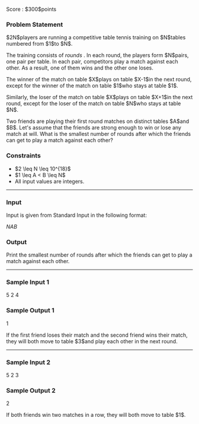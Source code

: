 
<div>

<span>

<span>

<p>
Score : $300$points
</p>

<div>

<section>

### **Problem Statement**

<p>
$2N$players are running a competitive table tennis training on $N$tables numbered from $1$to $N$.
</p>

<p>
The training consists of 
<i>
rounds
</i>
.
In each round, the players form $N$pairs, one pair per table.
In each pair, competitors play a match against each other.
As a result, one of them wins and the other one loses.
</p>

<p>
The winner of the match on table $X$plays on table $X-1$in the next round,
except for the winner of the match on table $1$who stays at table $1$.
</p>

<p>
Similarly, the loser of the match on table $X$plays on table $X+1$in the next round,
except for the loser of the match on table $N$who stays at table $N$.
</p>

<p>
Two friends are playing their first round matches on distinct tables $A$and $B$.
Let's assume that the friends are strong enough to win or lose any match at will.
What is the smallest number of rounds after which the friends can get to play a match against each other?
</p>

</section>

</div>

<div>

<section>

### **Constraints**

<ul>

<li>
$2 \leq N \leq 10^{18}$
</li>

<li>
$1 \leq A < B \leq N$
</li>

<li>
All input values are integers.
</li>

</ul>

</section>

</div>

---

<div>

<div>

<section>

### **Input**

<p>
Input is given from Standard Input in the following format:
</p>

<div>

$N$$A$$B$
</div>

</section>

</div>

<div>

<section>

### **Output**

<p>
Print the smallest number of rounds after which the friends can get to play a match against each other.
</p>

</section>

</div>

</div>

---

<div>

<section>

### **Sample Input 1**

<div>

5 2 4

</div>

</section>

</div>

<div>

<section>

### **Sample Output 1**

<div>

1

</div>

<p>
If the first friend loses their match and the second friend wins their match, they will both move to table $3$and play each other in the next round.
</p>

</section>

</div>

---

<div>

<section>

### **Sample Input 2**

<div>

5 2 3

</div>

</section>

</div>

<div>

<section>

### **Sample Output 2**

<div>

2

</div>

<p>
If both friends win two matches in a row, they will both move to table $1$.
</p>

</section>

</div>

</span>

</span>

</div>
